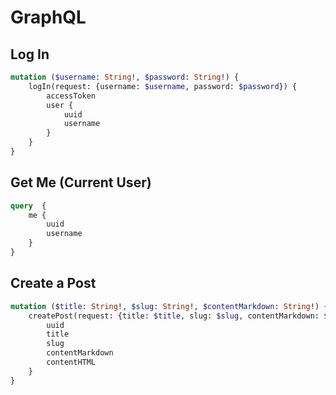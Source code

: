 # GraphQL

## Log In

```graphql
mutation ($username: String!, $password: String!) {
    logIn(request: {username: $username, password: $password}) {
        accessToken
        user {
            uuid
            username
        }
    }
}
```

## Get Me (Current User)

```graphql
query  {
    me {
        uuid
        username
    }
}
```

## Create a Post

```graphql
mutation ($title: String!, $slug: String!, $contentMarkdown: String!) {
    createPost(request: {title: $title, slug: $slug, contentMarkdown: $contentMarkdown}) {
        uuid
        title
        slug
        contentMarkdown
        contentHTML
    }
}
```
